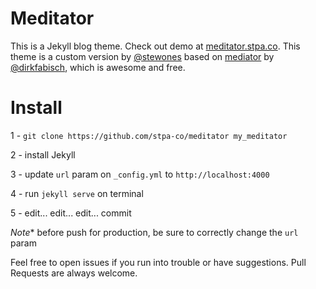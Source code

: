 # Meditator

This is a Jekyll blog theme. Check out demo at [meditator.stpa.co](https://meditator.stpa.co).
This theme is a custom version by [@stewones](https://twitter.com/stewones) based on [mediator](https://github.com/dirkfabisch/mediator) by [@dirkfabisch](https://twitter.com/dirkfabisch), which is awesome and free.

# Install

1 - `git clone https://github.com/stpa-co/meditator my_meditator`

2 - install Jekyll

3 - update `url` param on `_config.yml` to `http://localhost:4000`

4 - run `jekyll serve` on terminal

5 - edit... edit... edit... commit

*Note** before push for production, be sure to correctly change the `url` param 

Feel free to open issues if you run into trouble or have suggestions. Pull Requests are always welcome.
